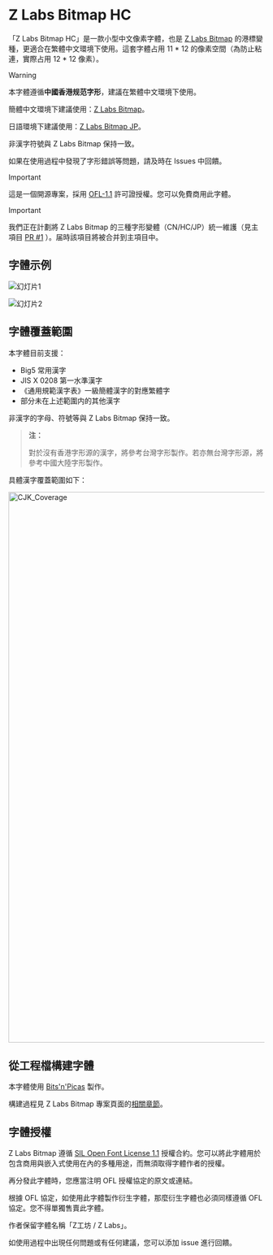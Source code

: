 # Z Labs Bitmap HC

「Z Labs Bitmap HC」是一款小型中文像素字體，也是 [Z Labs Bitmap](https://github.com/Astro-2539/ZLabs-Bitmap) 的港標變種，更適合在繁體中文環境下使用。這套字體占用 11 * 12 的像素空間（為防止粘連，實際占用 12 * 12 像素）。

> [!WARNING]
> 
> 本字體遵循**中國香港规范字形**，建議在繁體中文環境下使用。
>
> 簡體中文環境下建議使用：[Z Labs Bitmap](https://github.com/Astro-2539/ZLabs-Bitmap)。
>
> 日語環境下建議使用：[Z Labs Bitmap JP](https://github.com/Astro-2539/ZLabs-Bitmap-JP)。
>
> 非漢字符號與 Z Labs Bitmap 保持一致。
> 
> 如果在使用過程中發現了字形錯誤等問題，請及時在 Issues 中回饋。

> [!IMPORTANT]
> 
> 這是一個開源專案，採用 [OFL-1.1](https://openfontlicense.org/open-font-license-official-text/) 許可證授權。您可以免費商用此字體。

> [!IMPORTANT]
> 
> 我們正在計劃將 Z Labs Bitmap 的三種字形變體（CN/HC/JP）統一維護（見主項目 [PR #1](https://github.com/Astro-2539/ZLabs-Bitmap/pull/1) ）。届時該項目將被合并到主項目中。

## 字體示例

![幻灯片1](https://github.com/user-attachments/assets/3afa59cc-c6c1-409c-b129-8f39837d3e05)

![幻灯片2](https://github.com/user-attachments/assets/663d4f6a-27d3-4d1a-97ec-db94e0a0a7f8)


## 字體覆蓋範圍

本字體目前支援：

- Big5 常用漢字
- JIS X 0208 第一水準漢字
- 《通用規範漢字表》一級簡體漢字的對應繁體字
- 部分未在上述範圍内的其他漢字

非漢字的字母、符號等與 Z Labs Bitmap 保持一致。

> **注：**
>
> 對於沒有香港字形源的漢字，將參考台灣字形製作。若亦無台灣字形源，將參考中國大陸字形製作。

具體漢字覆蓋範圍如下：

<img width="1310" height="1084" alt="CJK_Coverage" src="https://github.com/user-attachments/assets/b5e76d85-a51b-4518-9c75-fe2f6397a986" />




## 從工程檔構建字體

本字體使用 [Bits'n'Picas](https://github.com/kreativekorp/bitsnpicas) 製作。

構建過程見 Z Labs Bitmap 專案頁面的[相關章節](https://github.com/Astro-2539/ZLabs-Bitmap#%E4%BB%8E%E5%B7%A5%E7%A8%8B%E6%96%87%E4%BB%B6%E6%9E%84%E5%BB%BA%E5%AD%97%E4%BD%93)。


## 字體授權
Z Labs Bitmap 遵循 [SIL Open Font License 1.1](https://openfontlicense.org/open-font-license-official-text/) 授權合約。您可以將此字體用於包含商用與嵌入式使用在內的多種用途，而無須取得字體作者的授權。

再分發此字體時，您應當注明 OFL 授權協定的原文或連結。

根據 OFL 協定，如使用此字體製作衍生字體，那麼衍生字體也必須同樣遵循 OFL 協定。您不得單獨售賣此字體。

作者保留字體名稱「Z工坊 / Z Labs」。

如使用過程中出現任何問題或有任何建議，您可以添加 issue 進行回饋。

